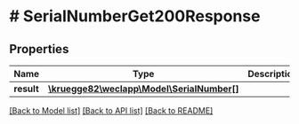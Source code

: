 # # SerialNumberGet200Response

## Properties

Name | Type | Description | Notes
------------ | ------------- | ------------- | -------------
**result** | [**\kruegge82\weclapp\Model\SerialNumber[]**](SerialNumber.md) |  | [optional]

[[Back to Model list]](../../README.md#models) [[Back to API list]](../../README.md#endpoints) [[Back to README]](../../README.md)
